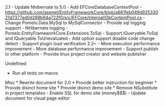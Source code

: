 2.1
	- Update Nhibernate to 5.0
	- Add EFCoreDatabaseContextPool
		- https://github.com/aspnet/EntityFrameworkCore/blob/a661feb049d92533021d7377ad0d289b64a722f0/src/EFCore/Internal/DbContextPool.cs
	- Change Pomelo.Data.MySql to MySqlConnector
	- Provide sql logging support
		- NHibernate logging
		- Pomelo.EntityFrameworkCore.Extensions.ToSql
			- Support IQueryable<T>.ToSql and IQueryable<T>.ToUnevaluated
	- Add option support disable code change detect
	- Support plugin load verification
2.2~
	- More execution performance improvement
	- More database performance improvement
	- Support publish to other platform
		- Provide linux project creator and website publisher

Undefined
- Run all tests on macos

Misc
	* Rewrite document for 2.0
	* Provide better instruction for beginner
	* Provide disinct home site
	* Provide disinct demo site
	* Remove NSubstitute in project templates
	- Enable SSL for demo site (money$$$)
	- Update document for visual page editor
